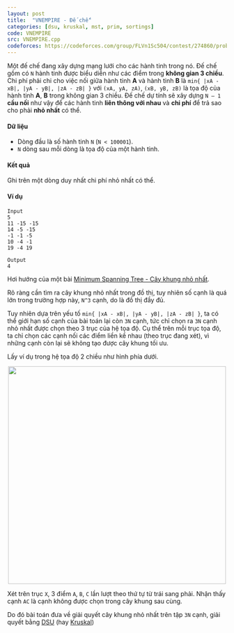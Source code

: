 ```yaml
---
layout: post
title:  "VNEMPIRE - Đế chế"
categories: [dsu, kruskal, mst, prim, sortings]
code: VNEMPIRE
src: VNEMPIRE.cpp
codeforces: https://codeforces.com/group/FLVn1Sc504/contest/274860/problem/E
---
```



Một đế chế đang xây dựng mạng lưới cho các hành tinh trong nó. Đế chế gồm có `N` hành tinh được biểu diễn như các điểm trong **không gian 3 chiều**. Chi phí phải chi cho việc nối giữa hành tinh **A** và hành tinh **B** là `min{ |xA - xB|, |yA - yB|, |zA - zB| }` với `(xA, yA, zA)`, `(xB, yB, zB)` là tọa độ của hành tinh **A**, **B** trong không gian 3 chiều. Đế chế dự tính sẽ xây dựng `N – 1` **cầu nối** như vậy để các hành tinh **liên thông với nhau** và **chi phí** để trả sao cho phải **nhỏ nhất** có thể.

#### Dữ liệu

* Dòng đầu là số hành tinh `N` (`N < 100001`).
* `N` dòng sau mỗi dòng là tọa độ của một hành tinh.

#### Kết quả

Ghi trên một dòng duy nhất chi phí nhỏ nhất có thể.

#### Ví dụ

```
Input
5
11 -15 -15
14 -5 -15
-1 -1 -5
10 -4 -1
19 -4 19

Output
4 
```

<!--more-->


Hơi hướng của một bài [Minimum Spanning Tree - Cây khung nhỏ nhất](https://vnspoj.github.io/category/mst).

Rõ ràng cần tìm ra cây khung nhỏ nhất trong đồ thị, tuy nhiên số cạnh là quá lớn trong trường hợp này, `N^3` cạnh, do là đồ thị đầy đủ.

Tuy nhiên dựa trên yếu tố `min{ |xA - xB|, |yA - yB|, |zA - zB| }`, ta có thể giới hạn số cạnh của bài toán lại còn `3N` cạnh, tức chỉ chọn ra `3N` cạnh nhỏ nhất được chọn theo 3 trục của hệ tọa độ. Cụ thể trên mỗi trục tọa độ, ta chỉ chọn các cạnh nối các điểm liền kề nhau (theo trục đang xét), vì những cạnh còn lại sẽ không tạo được cây khung tối ưu.

Lấy ví dụ trong hệ tọa độ 2 chiều như hình phía dưới.

<p align="center"><img src="https://i.imgur.com/5Jg7CLq.png" width="500px"></p>

Xét trên trục `X`, 3 điểm `A`, `B`, `C` lần lượt theo thứ tự từ trái sang phải. Nhận thấy cạnh `AC` là cạnh không được chọn trong cây khung sau cùng.

Do đó bài toán đưa về giải quyết cây khung nhỏ nhất trên tập `3N` cạnh, giải quyết bằng [DSU](https://vnspoj.github.io/category/dsu) (hay [Kruskal](https://vnspoj.github.io/category/kruskal))


